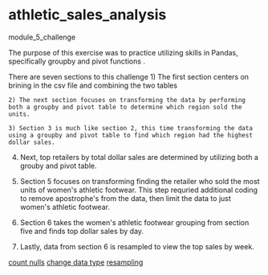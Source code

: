 # athletic_sales_analysis
module_5_challenge

The purpose of this exercise was to practice utilizing skills in Pandas, specifically groupby and pivot functions .

There are seven sections to this challenge
	1) The first section centers on brining in the csv file and combining the two tables
	
	2) The next section focuses on transforming the data by performing both a groupby and pivot table to determine which region sold the units.
	
	3) Section 3 is much like section 2, this time transforming the data using a groupby and pivot table to find which region had the highest dollar sales.
 
 4) Next, top retailers by total dollar sales are determined by utilizing both a grouby and pivot table.

 5) Section 5 focuses on transforming finding the retailer who sold the most units of women's athletic footwear. This step requried additional coding to remove apostrophe's from the data, then limit the data to just women's athletic footwear.

 6) Section 6 takes the women's athletic footwear grouping from section five and finds top dollar sales by day.

 7) Lastly, data from section 6 is resampled to view the top sales by week.

[count nulls](https://www.aporia.com/resources/how-to/count-nan-values-dataframe/#:~:text=We%20can%20use%20the%20isna,together%20with%20isna%20or%20isnull.)
[change data type]([https://sentry.io/answers/change-a-column-type-in-a-dataframe-in-python-pandas/](https://www.geeksforgeeks.org/convert-the-column-type-from-string-to-datetime-format-in-pandas-dataframe/))
[resampling](https://stackoverflow.com/questions/30989224/python-pandas-dataframe-resample-daily-data-to-week-by-mon-sun-weekly-definition/46712821#46712821)
